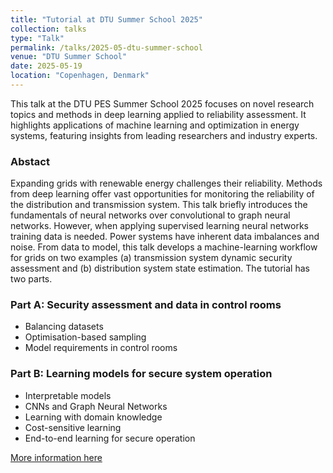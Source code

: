```yaml
---
title: "Tutorial at DTU Summer School 2025"
collection: talks
type: "Talk"
permalink: /talks/2025-05-dtu-summer-school
venue: "DTU Summer School"
date: 2025-05-19
location: "Copenhagen, Denmark"
---
```

This talk at the DTU PES Summer School 2025 focuses on novel research topics and methods in deep learning applied to reliability assessment. It highlights applications of machine learning and optimization in energy systems, featuring insights from leading researchers and industry experts. 

### Abstact 
Expanding grids with renewable energy challenges their reliability. Methods from deep learning offer vast opportunities for monitoring the reliability of the distribution and transmission system. This talk briefly introduces the fundamentals of neural networks over convolutional to graph neural networks. However, when applying supervised learning neural networks training data is needed. Power systems have inherent data imbalances and noise. From data to model, this talk develops a machine-learning workflow for grids on two examples (a) transmission system dynamic security assessment and (b) distribution system state estimation. The tutorial has two parts.

### Part A: Security assessment and data in control rooms
- Balancing datasets
- Optimisation-based sampling
- Model requirements in control rooms

### Part B: Learning models for secure system operation
- Interpretable models
- CNNs and Graph Neural Networks
- Learning with domain knowledge
- Cost-sensitive learning
- End-to-end learning for secure operation


[More information here](https://energy-markets-school.dk/school-2025/)
